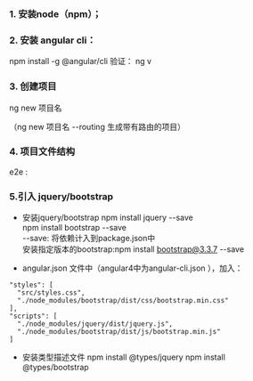 ### 1. 安装node（npm）；

### 2. 安装 angular cli：
npm install -g @angular/cli
验证： ng  v

### 3. 创建项目
ng new 项目名

（ng new 项目名 --routing 生成带有路由的项目）

### 4. 项目文件结构

  e2e :
  
  
### 5.引入 jquery/bootstrap
- 安装jquery/bootstrap npm install jquery --save        
 npm install bootstrap --save   
 --save: 将依赖计入到package.json中    
安装指定版本的bootstrap:npm install bootstrap@3.3.7 --save      


- angular.json 文件中（angular4中为angular-cli.json ），加入：

```
"styles": [
  "src/styles.css",
  "./node_modules/bootstrap/dist/css/bootstrap.min.css"
],
"scripts": [
  "./node_modules/jquery/dist/jquery.js",
  "./node_modules/bootstrap/dist/js/bootstrap.min.js"
]
```

- 安装类型描述文件
   npm install @types/jquery
   npm install @types/bootstrap



